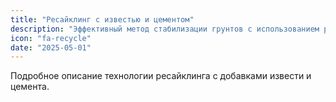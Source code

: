 ```yaml
---
title: "Ресайклинг с известью и цементом"
description: "Эффективный метод стабилизации грунтов с использованием ресайклера и добавлением извести и цемента."
icon: "fa-recycle"
date: "2025-05-01"
---
```


Подробное описание технологии ресайклинга с добавками извести и цемента.